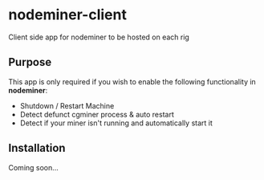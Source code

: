 nodeminer-client
================

Client side app for nodeminer to be hosted on each rig

## Purpose

This app is only required if you wish to enable the following functionality in **nodeminer**:

* Shutdown / Restart Machine 
* Detect defunct cgminer process & auto restart 
* Detect if your miner isn't running and automatically start it 

## Installation

Coming soon...

 
